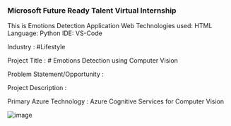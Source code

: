 ### Microsoft Future Ready Talent Virtual Internship

This is Emotions Detection Application
Web Technologies used: HTML
Language: Python
IDE: VS-Code

Industry : #Lifestyle

Project Title : # Emotions Detection using Computer Vision


Problem Statement/Opportunity :

Project Description :

Primary Azure Technology :
Azure Cognitive Services for Computer Vision


![image](https://github.com/rithikabadam/FTR-Internship-Project/assets/94275810/b9feaa6a-600d-4a62-a7ec-7c504148e9a4)
